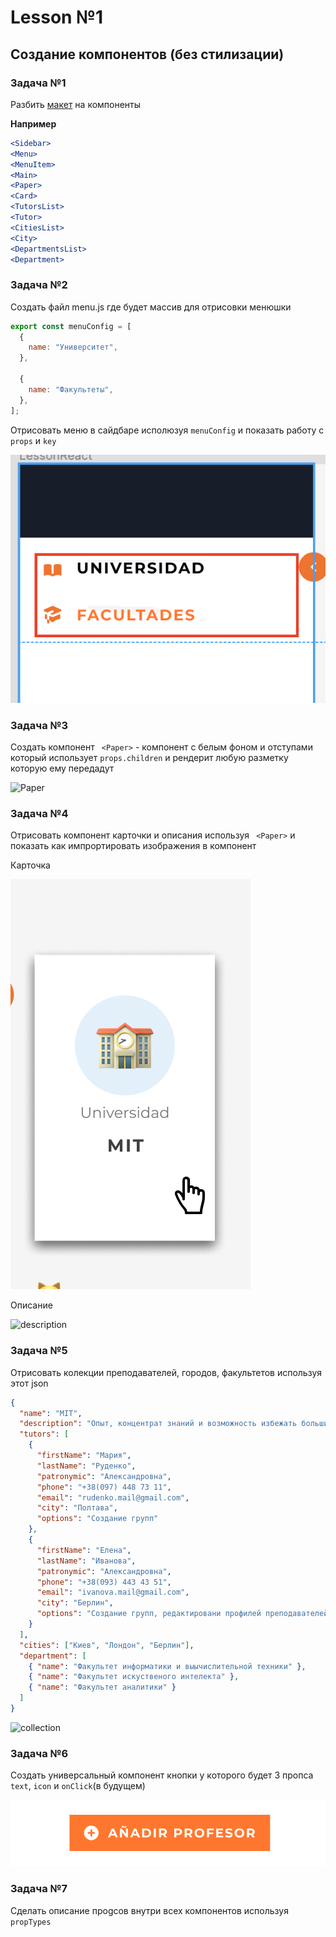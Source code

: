 # Lesson №1

## Создание компонентов (без стилизации)

### Задача №1

Разбить [макет](<https://www.figma.com/file/mfsNEI7Nv5i5fkdseWbFn7/Lesson-(Copy)?node-id=8701%3A11194>) на компоненты

**Например**

```jsx
<Sidebar>
<Menu>
<MenuItem>
<Main>
<Paper>
<Card>
<TutorsList>
<Tutor>
<CitiesList>
<City>
<DepartmentsList>
<Department>
```

### Задача №2

Создать файл menu.js где будет массив для отрисовки менюшки

```jsx
export const menuConfig = [
  {
    name: "Университет",
  },

  {
    name: "Факультеты",
  },
];
```

Отрисовать меню в сайдбаре исполюзуя `menuConfig` и показать работу с `props` и `key`

![Меню](/images/sidebar.png)

### Задача №3

Создать компонент ` <Paper>` - компонент с белым фоном и отступами который использует `props.children` и рендерит любую разметку которую ему передадут

![Paper](/images/paper.png)

### Задача №4

Отрисовать компонент карточки и описания используя ` <Paper>` и показать как импрортировать изображения в компонент

Карточка

![Card](/images/Card.png)

Описание

![description](/images/description.png)

### Задача №5

Отрисовать колекции преподавателей, городов, факультетов используя этот json

```json
{
  "name": "MIT",
  "description": "Опыт, концентрат знаний и возможность избежать большинство ошибок при приеме на работу. Мы знаем, что хотят большинство локальных и иностранных компаний и можем вам это дать. А еще мы постоянно совершенствуем наши курсы программирования, добавляя туда что-то новое. Вы можете лично ознакомиться с историями успеха наших выпускников, чтобы убедиться в эффективности нашей методики обучения. Да, мы начнем с азов и самой простой информации. Знаем, что большинство людей приходят к нам с нулевыми знаниями. ",
  "tutors": [
    {
      "firstName": "Мария",
      "lastName": "Руденко",
      "patronymic": "Александровна",
      "phone": "+38(097) 448 73 11",
      "email": "rudenko.mail@gmail.com",
      "city": "Полтава",
      "options": "Создание групп"
    },
    {
      "firstName": "Елена",
      "lastName": "Иванова",
      "patronymic": "Александровна",
      "phone": "+38(093) 443 43 51",
      "email": "ivanova.mail@gmail.com",
      "city": "Берлин",
      "options": "Создание групп, редактировани профилей преподавателей"
    }
  ],
  "cities": ["Киев", "Лондон", "Берлин"],
  "department": [
    { "name": "Факультет информатики и выычислительной техники" },
    { "name": "Факультет искуственого интелекта" },
    { "name": "Факультет аналитики" }
  ]
}
```

![collection](/images/collection.png)

### Задача №6

Создать универсальный компонент кнопки у которого будет 3 пропса `text`, `icon` и `onClick`(в будущем)

![button](/images/button.png)

### Задача №7

Сделать описание проgсов внутри всех компонентов используя `propTypes`
